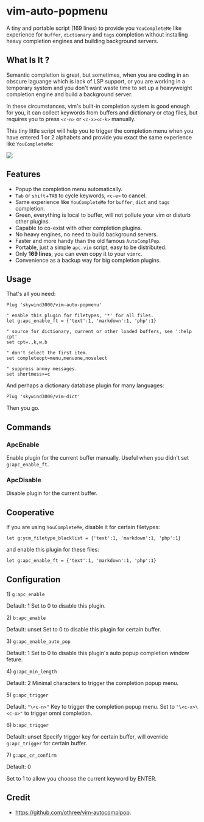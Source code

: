 # vim-auto-popmenu

A tiny and portable script (169 lines) to provide you `YouCompleteMe` like experience for `buffer`, `dictionary` and `tags` completion without installing heavy completion engines and building background servers.

## What Is It ?

Semantic completion is great, but sometimes, when you are coding in an obscure laguange which is lack of LSP support, or you are working in a temporary system and you don't want waste time to set up a heavyweight completion engine and build a background server.

In these circumstances, vim's built-in completion system is good enough for you, it can collect keywords from buffers and dictionary or ctag files, but requires you to press `<c-n>` or `<c-x><c-k>` manually.

This tiny little script will help you to trigger the completion menu when you have entered 1 or 2 alphabets and provide you exact the same experience like `YouCompleteMe`:

![](https://skywind3000.github.io/images/p/auto-popmenu/demo.gif)

## Features

- Popup the completion menu automatically.
- `Tab` or `shift`+`TAB` to cycle keywords, `<c-e>` to cancel.
- Same experience like `YouCompleteMe` for `buffer`, `dict` and `tags` completion.
- Green, everything is local to buffer, will not pollute your vim or disturb other plugins.
- Capable to co-exist with other completion plugins.
- No heavy engines, no need to build background servers.
- Faster and more handy than the old famous `AutoComplPop`.
- Portable, just a simple `apc.vim` script, easy to be distributed.
- Only **169 lines**, you can even copy it to your `vimrc`.
- Convenience as a backup way for big completion plugins.

## Usage

That's all you need:

```VimL
Plug 'skywind3000/vim-auto-popmenu'

" enable this plugin for filetypes, '*' for all files.
let g:apc_enable_ft = {'text':1, 'markdown':1, 'php':1}

" source for dictionary, current or other loaded buffers, see ':help cpt'
set cpt=.,k,w,b

" don't select the first item.
set completeopt=menu,menuone,noselect

" suppress annoy messages.
set shortmess+=c
```

And perhaps a dictionary database plugin for many languages:

```
Plug 'skywind3000/vim-dict'
```

Then you go.

## Commands

### ApcEnable

Enable plugin for the current buffer manually. Useful when you didn't set `g:apc_enable_ft`.

### ApcDisable

Disable plugin for the current buffer.

## Cooperative

If you are using `YouCompleteMe`, disable it for certain filetypes:

```VimL
let g:ycm_filetype_blacklist = {'text':1, 'markdown':1, 'php':1}
```

and enable this plugin for these files:

```VimL
let g:apc_enable_ft = {'text':1, 'markdown':1, 'php':1}
```

## Configuration

1\) `g:apc_enable`

Default: 1
Set to 0 to disable this plugin.

2\) `b:apc_enable`

Default: unset
Set to 0 to disable this plugin for certain buffer.

3\) `g:apc_enable_auto_pop`

Default: 1
Set to 0 to disable this plugin's auto popup completion window feture.

4\) `g:apc_min_length`

Default: 2
Minimal characters to trigger the completion popup menu.

5\) `g:apc_trigger`

Default: `"\<c-n>"`
Key to trigger the completion popup menu.
Set to `"\<c-x>\<c-o>"` to trigger omni completion.

6\) `b:apc_trigger`

Default: unset
Specify trigger key for certain buffer, will override `g:apc_trigger` for certain buffer.

7\) `g:apc_cr_confirm`

Default: 0

Set to 1 to allow you choose the current keyword by ENTER.

## Credit

- https://github.com/othree/vim-autocomplpop.
